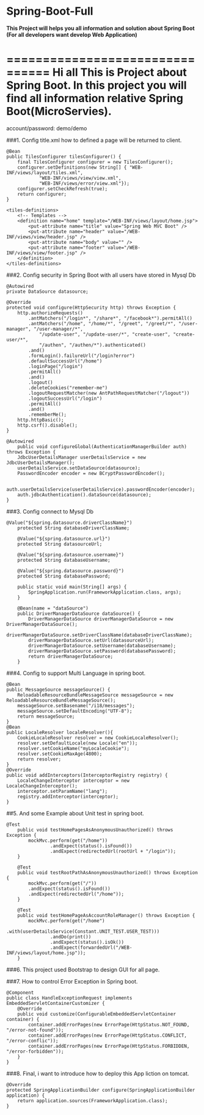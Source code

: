 <!-- START doctoc generated TOC please keep comment here to allow auto update -->
<!-- DON'T EDIT THIS SECTION, INSTEAD RE-RUN doctoc TO UPDATE -->

# Spring-Boot-Full
**This Project will helps you all information and solution about Spring Boot (For all developers want develop Web Application)**

================================
Hi all 
This is Project about Spring Boot. In this project you will find all information relative Spring Boot(MicroServies).
================================

account/password: demo/demo

###1. Config title.xml how to defined a page will be returned to client.
```
@Bean
public TilesConfigurer tilesConfigurer() {
    final TilesConfigurer configurer = new TilesConfigurer();
    configurer.setDefinitions(new String[] { "WEB-INF/views/layout/tiles.xml", 
            "WEB-INF/views/view/view.xml",
            "WEB-INF/views/error/view.xml"});
    configurer.setCheckRefresh(true);
    return configurer;
}
```
```   
<tiles-definitions>
    <!-- Templates -->
    <definition name="home" template="/WEB-INF/views/layout/home.jsp">
        <put-attribute name="title" value="Spring Web MVC Boot" />
        <put-attribute name="header" value="/WEB-INF/views/view/header.jsp" />
        <put-attribute name="body" value="" />
        <put-attribute name="footer" value="/WEB-INF/views/view/footer.jsp" />
    </definition>
</tiles-definitions>
```
###2. Config security in Spring Boot with all users have stored in Mysql Db
```
@Autowired
private DataSource datasource;
	
@Override
protected void configure(HttpSecurity http) throws Exception {
    http.authorizeRequests()
        .antMatchers("/login*", "/share*", "/facebook*").permitAll()
        .antMatchers("/home", "/home/*", "/greet", "/greet/*", "/user-manager", "/user-manager/*",
            "/update-user", "/update-user/*", "create-user", "create-user/*",
            "/authen", "/authen/*").authenticated()
        .and()
        .formLogin().failureUrl("/login?error")
        .defaultSuccessUrl("/home")
        .loginPage("/login")
        .permitAll()
        .and()
        .logout()
        .deleteCookies("remember-me")
        .logoutRequestMatcher(new AntPathRequestMatcher("/logout"))
        .logoutSuccessUrl("/login")
        .permitAll()
        .and()
        .rememberMe();
    http.httpBasic();
    http.csrf().disable();
}

@Autowired
    public void configureGlobal(AuthenticationManagerBuilder auth) throws Exception {
    JdbcUserDetailsManager userDetailsService = new JdbcUserDetailsManager();
    userDetailsService.setDataSource(datasource);
    PasswordEncoder encoder = new BCryptPasswordEncoder();

    auth.userDetailsService(userDetailsService).passwordEncoder(encoder);
    auth.jdbcAuthentication().dataSource(datasource);
}
```
###3. Config connect to Mysql Db
```
@Value("${spring.datasource.driverClassName}")
    protected String databaseDriverClassName;

    @Value("${spring.datasource.url}")
    protected String datasourceUrl;

    @Value("${spring.datasource.username}")
    protected String databaseUsername;

    @Value("${spring.datasource.password}")
    protected String databasePassword;
	
	public static void main(String[] args) {
		SpringApplication.run(FrameworkApplication.class, args);
	}

	@Bean(name = "dataSource")
	public DriverManagerDataSource dataSource() {
		DriverManagerDataSource driverManagerDataSource = new DriverManagerDataSource();
		driverManagerDataSource.setDriverClassName(databaseDriverClassName);
		driverManagerDataSource.setUrl(datasourceUrl);
		driverManagerDataSource.setUsername(databaseUsername);
		driverManagerDataSource.setPassword(databasePassword);
		return driverManagerDataSource;
	}
```
###4. Config to support Multi Language in spring boot.
```
@Bean
public MessageSource messageSource() {
    ReloadableResourceBundleMessageSource messageSource = new ReloadableResourceBundleMessageSource();
    messageSource.setBasename("/i18/messages");
    messageSource.setDefaultEncoding("UTF-8");
    return messageSource;
}
@Bean
public LocaleResolver localeResolver(){
    CookieLocaleResolver resolver = new CookieLocaleResolver();
    resolver.setDefaultLocale(new Locale("en"));
    resolver.setCookieName("myLocaleCookie");
    resolver.setCookieMaxAge(4800);
    return resolver;
}
@Override
public void addInterceptors(InterceptorRegistry registry) {
    LocaleChangeInterceptor interceptor = new LocaleChangeInterceptor();
    interceptor.setParamName("lang");
    registry.addInterceptor(interceptor);
}
```
##5. And some Example about Unit test in spring boot.
```
@Test
	public void testHomePagesAsAnonymousUnauthorized() throws Exception {
		mockMvc.perform(get("/home"))
				.andExpect(status().isFound())
				.andExpect(redirectedUrl(rootUrl + "/login"));
	}
	
	@Test
	public void testRootPathAsAnonymousUnauthorized() throws Exception {
		mockMvc.perform(get("/"))
		.andExpect(status().isFound())
		.andExpect(redirectedUrl("/home"));
	}
	
	@Test
    public void testHomePageAsAccountRoleManager() throws Exception {
        mockMvc.perform(get("/home")
                .with(userDetailsService(Constant.UNIT_TEST.USER_TEST)))
                .andDo(print())
                .andExpect(status().isOk())
                .andExpect(forwardedUrl("/WEB-INF/views/layout/home.jsp"));
    }
```
###6. This project used Bootstrap to design GUI for all page.

###7. How to control Error Exception in Spring boot.
```
@Component
public class HandleExceptionRequest implements EmbeddedServletContainerCustomizer {
    @Override
    public void customize(ConfigurableEmbeddedServletContainer container) {
        container.addErrorPages(new ErrorPage(HttpStatus.NOT_FOUND, "/error-not-found"));
        container.addErrorPages(new ErrorPage(HttpStatus.CONFLICT, "/error-conflic"));
        container.addErrorPages(new ErrorPage(HttpStatus.FORBIDDEN, "/error-forbidden"));
    }
}
```
###8. Final, i want to introduce how to deploy this App liction on tomcat.
```
@Override
protected SpringApplicationBuilder configure(SpringApplicationBuilder application) {
    return application.sources(FrameworkApplication.class);
}  
```
